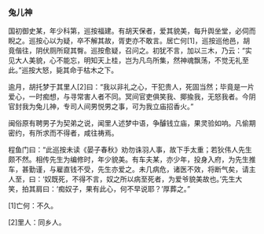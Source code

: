 <script type="text/javascript">
    var head = document.getElementsByTagName('head')[0];
    cssURL = '/public/article_1.css';
    linkTag = document.createElement('link');
    linkTag.href = cssURL;
    linkTag.setAttribute('type','text/css');
    linkTag.setAttribute('rel','stylesheet');
    head.appendChild(linkTag);
</script>
### 兔儿神

国初御史某，年少科第，巡按福建。有胡天保者，爱其貌美，每升舆坐堂，必伺而睨之。巡按心以为疑，卒不解其故，胥吏亦不敢言。居亡何[1]，巡按巡他邑，胡竟偕往，阴伏厕所窥其臀。巡按愈疑，召问之。初犹不言，加以三木，乃云：“实见大人美貌，心不能忘，明知天上桂，岂为凡鸟所集，然神魂飘荡，不觉无礼至此。”巡按大怒，毙其命于枯木之下。

逾月，胡托梦于其里人[2]曰：“我以非礼之心，干犯贵人，死固当然；毕竟是一片爱心，一时痴想，与寻常害人者不同。冥间官吏俱笑我、揶揄我，无怒我者。今阴官封我为兔儿神，专司人间男悦男之事，可为我立庙招香火。”

闽俗原有聘男子为契弟之说，闻里人述梦中语，争醵钱立庙，果灵验如响。凡偷期密约，有所求而不得者，咸往祷焉。

程鱼门曰：“此巡按未读《晏子春秋》劝勿诛羽人事，故下手太重；若狄伟人先生颇不然。相传先生为编修时，年少貌美。有车夫某，亦少年，投身入府，为先生推车，甚勤谨，与雇直钱不受，先生亦爱之。未几病危，诸医不效，将断气矣，请主人至，曰：‘奴既死，不得不言，奴之所以病至死者，为爱爷貌美故也。’先生大笑，拍其肩曰：‘痴奴子，果有此心，何不早说耶？’厚葬之。”

[1]亡何：不久。

[2]里人：同乡人。

